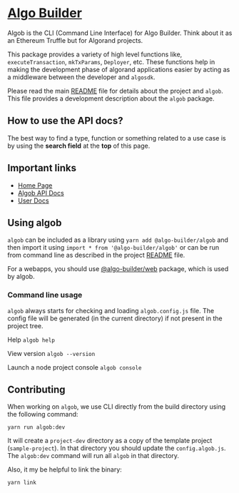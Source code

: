 # [Algo Builder](https://algobuilder.dev/)

Algob is the CLI (Command Line Interface) for Algo Builder. Think about it as an Ethereum Truffle but for Algorand projects.

This package provides a variety of high level functions like, `executeTransaction`, `mkTxParams`, `Deployer`, etc. These functions help in making the development phase of algorand applications easier by acting as a middleware between the developer and `algosdk`.

Please read the main [README](https://github.com/scale-it/algo-builder/blob/master/README.md) file for details about the project and `algob`. This file provides a development description about the `algob` package.

## How to use the API docs?

The best way to find a type, function or something related to a use case is by using the **search field** at the **top** of this page.

## Important links

- [Home Page](https://algobuilder.dev/)
- [Algob API Docs](https://algobuilder.dev/api/algob/index.html)
- [User Docs](https://algobuilder.dev/guide/README)

## Using algob

`algob` can be included as a library using `yarn add @algo-builder/algob` and then import it using `import * from '@algo-builder/algob'` or can be run from command line as described in the project [README](https://github.com/scale-it/algo-builder/blob/master/README.md) file.

For a webapps, you should use [@algo-builder/web](https://algobuilder.dev/api/web/index.html) package, which is used by algob.

### Command line usage

`algob` always starts for checking and loading `algob.config.js` file. The config file will be generated (in the current directory) if not present in the project tree.

Help
`algob help`

View version
`algob --version`

Launch a node project console
`algob console`

## Contributing

When working on `algob`, we use CLI directly from the build directory using the following command:

    yarn run algob:dev

It will create a `project-dev` directory as a copy of the template project (`sample-project`).
In that directory you should update the `config.algob.js`. The `algob:dev` command will run all `algob` in that directory.

Also, it my be helpful to link the binary:

    yarn link
